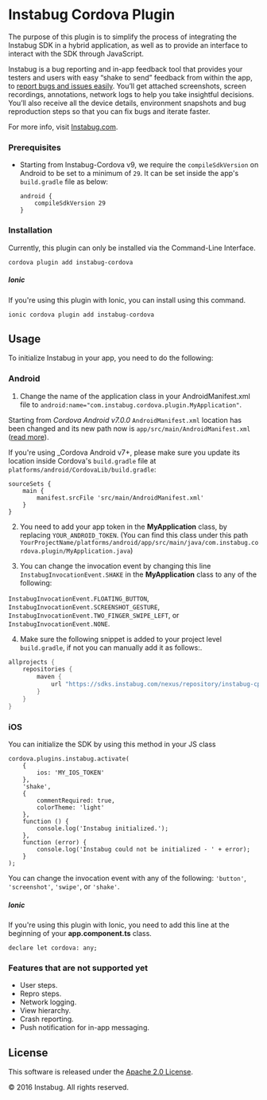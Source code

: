 # Instabug Cordova Plugin

The purpose of this plugin is to simplify the process of integrating the Instabug SDK in a hybrid application, as well as to provide an interface to interact with the SDK through JavaScript.

Instabug is a bug reporting and in-app feedback tool that provides your testers and users with easy “shake to send” feedback from within the app, to [report bugs and issues easily](https://instabug.com/bug-reporting). You’ll get attached screenshots, screen recordings, annotations, network logs to help you take insightful decisions. You’ll also receive all the device details, environment snapshots and bug reproduction steps so that you can fix bugs and iterate faster.

For more info, visit [Instabug.com](https://instabug.com).

### Prerequisites

- Starting from Instabug-Cordova v9, we require the `compileSdkVersion` on Android to be set to a minimum of `29`. It can be set inside the app's `build.gradle` file as below:  

	```
	android {
	    compileSdkVersion 29
	}
	```

### Installation

Currently, this plugin can only be installed via the Command-Line Interface.

```
cordova plugin add instabug-cordova
```

##### Ionic

If you're using this plugin with Ionic, you can install using this command.

```
ionic cordova plugin add instabug-cordova
```

## Usage

To initialize Instabug in your app, you need to do the following:

### Android

1. Change the name of the application class in your AndroidManifest.xml file to `android:name="com.instabug.cordova.plugin.MyApplication"`.

Starting from _Cordova Android v7.0.0_ `AndroidManifest.xml` location has been changed and its new path now is `app/src/main/AndroidManifest.xml` ([read more](http://cordova.apache.org/announcements/2017/12/04/cordova-android-7.0.0.html)).

If you're using _Cordova Android v7+, please make sure you update its location inside Cordova's `build.gradle` file at `platforms/android/CordovaLib/build.gradle`:

```
sourceSets {
    main {
        manifest.srcFile 'src/main/AndroidManifest.xml'
    }
}
```

2. You need to add your app token in the **MyApplication** class, by replacing `YOUR_ANDROID_TOKEN`. (You can find this class under this path `YourProjectName/platforms/android/app/src/main/java/com.instabug.cordova.plugin/MyApplication.java`)

3. You can change the invocation event by changing this line `InstabugInvocationEvent.SHAKE` in the **MyApplication** class to any of the following:

`InstabugInvocationEvent.FLOATING_BUTTON`, `InstabugInvocationEvent.SCREENSHOT_GESTURE`, `InstabugInvocationEvent.TWO_FINGER_SWIPE_LEFT`, or `InstabugInvocationEvent.NONE`.

4.  Make sure the following snippet is added to your project level `build.gradle`, if not you can manually add it as follows:.

```dart
allprojects {
    repositories {
        maven {
            url "https://sdks.instabug.com/nexus/repository/instabug-cp"
        }
    }
}
```

### iOS

You can initialize the SDK by using this method in your JS class

```
cordova.plugins.instabug.activate(
    {
        ios: 'MY_IOS_TOKEN'
    },
    'shake',
    {
    	commentRequired: true,
    	colorTheme: 'light'
    },
    function () {
        console.log('Instabug initialized.');
    },
    function (error) {
        console.log('Instabug could not be initialized - ' + error);
    }
);
```

You can change the invocation event with any of the following: `'button'`, `'screenshot'`, `'swipe'`, or `'shake'`.

##### Ionic

If you're using this plugin with Ionic, you need to add this line at the beginning of your **app.component.ts** class.

```
declare let cordova: any;
```

### Features that are not supported yet
- User steps.
- Repro steps.
- Network logging.
- View hierarchy.
- Crash reporting.
- Push notification for in-app messaging.

## License

This software is released under the <a href="http://opensource.org/licenses/Apache-2.0">Apache 2.0 License</a>.

© 2016 Instabug. All rights reserved.
